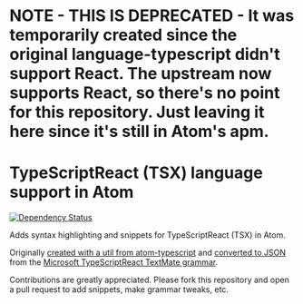 # NOTE - THIS IS DEPRECATED - It was temporarily created since the original language-typescript didn't support React. The upstream now supports React, so there's no point for this repository. Just leaving it here since it's still in Atom's apm.

# TypeScriptReact (TSX) language support in Atom
<!--[![macOS Build Status](https://travis-ci.org/atom/language-typescript.svg?branch=master)](https://travis-ci.org/atom/language-typescript)
[![Windows Build Status](https://ci.appveyor.com/api/projects/status/ktooccwna96ssiyr/branch/master?svg=true)](https://ci.appveyor.com/project/Atom/language-javascript-dijf8/branch/master)-->
[![Dependency Status](https://david-dm.org/atom/language-typescript.svg)](https://david-dm.org/atom/language-typescript)

Adds syntax highlighting and snippets for TypeScriptReact (TSX) in Atom.

Originally [created with a util from atom-typescript](https://github.com/TypeStrong/atom-typescript/blob/master/scripts/grammar.ts) and [converted to JSON](https://atom.io/packages/cson) from the [Microsoft TypeScriptReact TextMate grammar](https://github.com/Microsoft/TypeScript-TmLanguage).

Contributions are greatly appreciated. Please fork this repository and open a pull request to add snippets, make grammar tweaks, etc.
